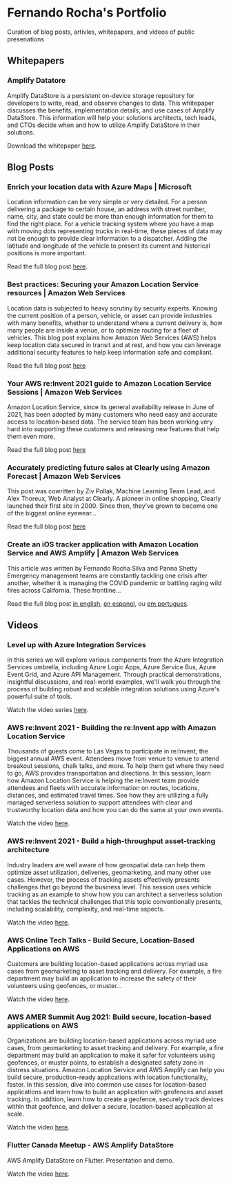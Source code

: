 # Fernando Rocha's Portfolio

Curation of blog posts, artivles, whitepapers, and videos of public presenations

## Whitepapers

### Amplify Datatore

Amplify DataStore is a persistent on-device storage repository for developers to write, read, and observe changes to data. This whitepaper discusses the benefits, implementation details, and use cases of Amplify DataStore. This information will help your solutions architects, tech leads, and CTOs decide when and how to utilize Amplify DataStore in their solutions.

Download the whitepaper [here](https://docs.aws.amazon.com/whitepapers/latest/amplify-datastore-implementation/welcome.html).

## Blog Posts

### Enrich your location data with Azure Maps | Microsoft

Location information can be very simple or very detailed. For a person delivering a package to certain house, an address with street number, name, city, and state could be more than enough information for them to find the right place. For a vehicle tracking system where you have a map with moving dots representing trucks in real-time, these pieces of data may not be enough to provide clear information to a dispatcher. Adding the latitude and longitude of the vehicle to present its current and historical positions is more important.

Read the full blog post [here](https://techcommunity.microsoft.com/t5/azure-maps-blog/enrich-your-location-data-with-azure-maps/ba-p/3764851).

### Best practices: Securing your Amazon Location Service resources | Amazon Web Services

Location data is subjected to heavy scrutiny by security experts. Knowing the current position of a person, vehicle, or asset can provide industries with many benefits, whether to understand where a current delivery is, how many people are inside a venue, or to optimize routing for a fleet of vehicles. This blog post explains how Amazon Web Services (AWS) helps keep location data secured in transit and at rest, and how you can leverage additional security features to help keep information safe and compliant.

Read the full blog post [here](https://aws.amazon.com/blogs/security/best-practices-securing-your-amazon-location-service-resources/)

### Your AWS re:Invent 2021 guide to Amazon Location Service Sessions | Amazon Web Services

Amazon Location Service, since its general availability release in June of 2021, has been adopted by many customers who need easy and accurate access to location-based data. The service team has been working very hard into supporting these customers and releasing new features that help them even more.

Read the full blog post [here](https://aws.amazon.com/blogs/mobile/your-aws-reinvent-2021-guide-to-amazon-location-service-sessions/)

### Accurately predicting future sales at Clearly using Amazon Forecast | Amazon Web Services

This post was cowritten by Ziv Pollak, Machine Learning Team Lead, and Alex Thoreux, Web Analyst at Clearly. A pioneer in online shopping, Clearly launched their first site in 2000. Since then, they’ve grown to become one of the biggest online eyewear...

Read the full blog post [here](https://aws.amazon.com/blogs/machine-learning/accurately-predicting-future-sales-at-clearly-using-amazon-forecast/)

### Create an iOS tracker application with Amazon Location Service and AWS Amplify | Amazon Web Services

This article was written by Fernando Rocha Silva and Panna Shetty Emergency management teams are constantly tackling one crisis after another, whether it is managing the COVID pandemic or battling raging wild fires across California. These frontline...

Read the full blog post [in english](https://aws.amazon.com/blogs/mobile/create-an-ios-tracker-application-with-amazon-location-service-and-aws-amplify/), [en espanol](https://aws.amazon.com/es/blogs/aws-spanish/cree-una-aplicacion-de-seguimiento-para-ios-con-amazon-location-service-y-aws-amplify/), ou [em portugues](https://aws.amazon.com/pt/blogs/aws-brasil/crie-um-aplicativo-de-rastreamento-de-seguranca-para-ios-com-amazon-location-service-e-aws-amplify/).

## Videos

### Level up with Azure Integration Services

In this series we will explore various components from the Azure Integration Services umbrella, including Azure Logic Apps, Azure Service Bus, Azure Event Grid, and Azure API Management. Through practical demonstrations, insightful discussions, and real-world examples, we'll walk you through the process of building robust and scalable integration solutions using Azure's powerful suite of tools.

Watch the video series [here](https://developer.microsoft.com/en-us/reactor/series/s-1176/).

### AWS re:Invent 2021 - Building the re:Invent app with Amazon Location Service

Thousands of guests come to Las Vegas to participate in re:Invent, the biggest annual AWS event. Attendees move from venue to venue to attend breakout sessions, chalk talks, and more. To help them get where they need to go, AWS provides transportation and directions. In this session, learn how Amazon Location Service is helping the re:Invent team provide attendees and fleets with accurate information on routes, locations, distances, and estimated travel times. See how they are utilizing a fully managed serverless solution to support attendees with clear and trustworthy location data and how you can do the same at your own events.

Watch the video [here](https://www.youtube.com/watch?v=D0yxgpcmQhQ).

### AWS re:Invent 2021 - Build a high-throughput asset-tracking architecture

Industry leaders are well aware of how geospatial data can help them optimize asset utilization, deliveries, geomarketing, and many other use cases. However, the process of tracking assets effectively presents challenges that go beyond the business level. This session uses vehicle tracking as an example to show how you can architect a serverless solution that tackles the technical challenges that this topic conventionally presents, including scalability, complexity, and real-time aspects.

Watch the video [here](https://www.youtube.com/watch?v=G8Rkuu6X-_8).

### AWS Online Tech Talks - Build Secure, Location-Based Applications on AWS

Customers are building location-based applications across myriad use cases from geomarketing to asset tracking and delivery. For example, a fire department may build an application to increase the safety of their volunteers using geofences, or muster...

Watch the video [here](https://www.youtube.com/watch?v=Y7HVRlhMt8s).

### AWS AMER Summit Aug 2021: Build secure, location-based applications on AWS

Organizations are building location-based applications across myriad use cases, from geomarketing to asset tracking and delivery. For example, a fire department may build an application to make it safer for volunteers using geofences, or muster points, to establish a designated safety zone in distress situations. Amazon Location Service and AWS Amplify can help you build secure, production-ready applications with location functionality, faster. In this session, dive into common use cases for location-based applications and learn how to build an application with geofences and asset tracking. In addition, learn how to create a geofence, securely track devices within that geofence, and deliver a secure, location-based application at scale.

Watch the video [here](https://www.youtube.com/watch?v=uHk5CYVyx-s).

### Flutter Canada Meetup - AWS Amplify DataStore

AWS Amplify DataStore on Flutter. Presentation and demo.

Watch the video [here](https://www.youtube.com/watch?v=GD1ObqC-6Qg).
